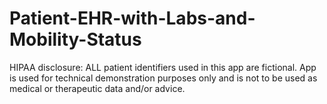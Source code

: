# Patient-EHR-with-Labs-and-Mobility-Status


HIPAA disclosure: ALL patient identifiers used in this app are fictional. App is used for technical demonstration purposes only 
and is not to be used as medical or therapeutic data and/or advice. 




